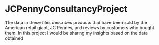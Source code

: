 # JCPennyConsultancyProject
The data in these files describes products that have been sold by the American retail giant, JC Penney, and reviews by customers who bought them. In this project I would be sharing my insights based on the data obtained
